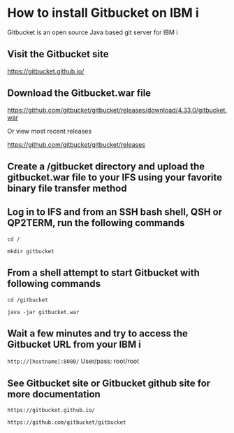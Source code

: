 # How to install Gitbucket on IBM i 
Gitbucket is an open source Java based git server for IBM i 

## Visit the Gitbucket site

https://gitbucket.github.io/

## Download the Gitbucket.war file 

https://github.com/gitbucket/gitbucket/releases/download/4.33.0/gitbucket.war

Or view most recent releases

https://github.com/gitbucket/gitbucket/releases

## Create a /gitbucket directory and upload the gitbucket.war file to your IFS using your favorite binary file transfer method

## Log in to IFS and from an SSH bash shell, QSH or QP2TERM, run the following commands
```
cd /

mkdir gitbucket
```

## From a shell attempt to start Gitbucket with following commands
```
cd /gitbucket

java -jar gitbucket.war
```

## Wait a few minutes and try to access the Gitbucket URL from your IBM i 
```http://[hostname]:8080/```   User/pass: root/root

## See Gitbucket site or Gitbucket github site for more documentation
```
https://gitbucket.github.io/

https://github.com/gitbucket/gitbucket
```






